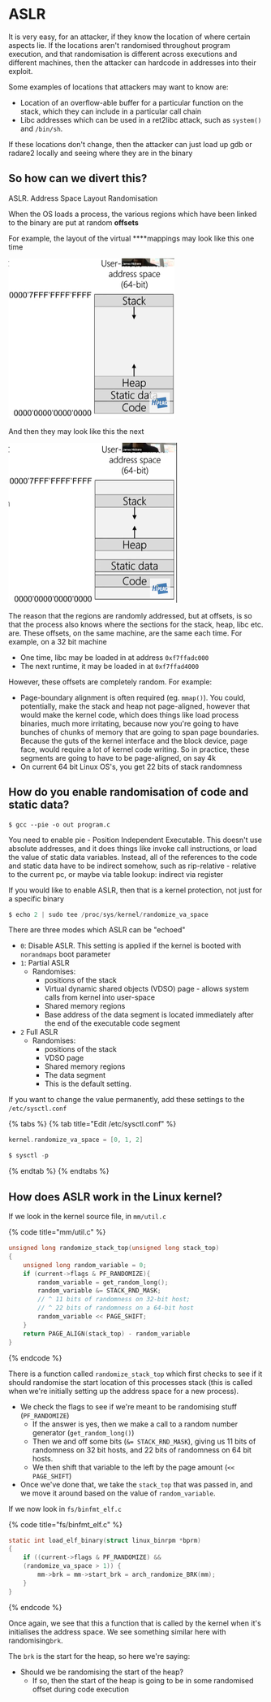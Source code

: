# ASLR

It is very easy, for an attacker, if they know the location of where certain aspects lie. If the locations aren't randomised throughout program execution, and that randomisation is different across executions and different machines, then the attacker can hardcode in addresses into their exploit.

Some examples of locations that attackers may want to know are:

* Location of an overflow-able buffer for a particular function on the stack, which they can include in a particular call chain
* Libc addresses which can be used in a ret2libc attack, such as `system()` and `/bin/sh`. 

If these locations don't change, then the attacker can just load up gdb or radare2 locally and seeing where they are in the binary

## So how can we divert this?

ASLR. Address Space Layout Randomisation

When the OS loads a process, the various regions which have been linked to the binary are put at random **offsets**

For example, the layout of the virtual ****mappings may look like this one time

![](../../../.gitbook/assets/aslr_1.png)

And then they may look like this the next

![](../../../.gitbook/assets/aslr_2.png)

The reason that the regions are randomly addressed, but at offsets, is so that the process also knows where the sections for the stack, heap, libc etc. are. These offsets, on the same machine, are the same each time. For example, on a 32 bit machine

* One time, libc may be loaded in at address `0xf7ffadc000`
* The next runtime, it may be loaded in at `0xf7ffad4000`

However, these offsets are completely random. For example:

* Page-boundary alignment is often required \(eg. `mmap()`\). You could, potentially, make the stack and heap not page-aligned, however that would make the kernel code, which does things like load process binaries, much more irritating, because now you're going to have bunches of chunks of memory that are going to span page boundaries. Because the guts of the kernel interface and the block device, page face, would require a lot of kernel code writing. So in practice, these segments are going to have to be page-aligned, on say 4k
* On current 64 bit Linux OS's, you get 22 bits of stack randomness

## How do you enable randomisation of code and static data?

```text
$ gcc --pie -o out program.c
```

You need to enable pie - Position Independent Executable. This doesn't use absolute addresses, and it does things like invoke call instructions, or load the value of static data variables. Instead, all of the references to the code and static data have to be indirect somehow, such as rip-relative - relative to the current pc, or maybe via table lookup: indirect via register

If you would like to enable ASLR, then that is a kernel protection, not just for a specific binary

```c
$ echo 2 | sudo tee /proc/sys/kernel/randomize_va_space
```

There are three modes which ASLR can be "echoed"

* `0`: Disable ASLR. This setting is applied if the kernel is booted with `norandmaps` boot parameter
* `1`: Partial ASLR
  * Randomises:
    * positions of the stack
    * Virtual dynamic shared objects \(VDSO\) page - allows system calls from kernel into user-space
    * Shared memory regions
    * Base address of the data segment is located immediately after the end of the executable code segment
* `2`  Full ASLR
  * Randomises:
    * positions of the stack
    * VDSO page
    * Shared memory regions
    * The data segment 
    * This is the default setting.

If you want to change the value permanently, add these settings to the `/etc/sysctl.conf`

{% tabs %}
{% tab title="Edit /etc/sysctl.conf" %}
```c
kernel.randomize_va_space = [0, 1, 2]
```

```c
$ sysctl -p
```
{% endtab %}
{% endtabs %}

## How does ASLR work in the Linux kernel?

If we look in the kernel source file, in `mm/util.c`

{% code title="mm/util.c" %}
```c
unsigned long randomize_stack_top(unsigned long stack_top)
{
    unsigned long random_variable = 0;
    if (current->flags & PF_RANDOMIZE){
        random_variable = get_random_long();
        random_variable &= STACK_RND_MASK; 
        // ^ 11 bits of randomness on 32-bit host; 
        // ^ 22 bits of randomness on a 64-bit host
        random_variable << PAGE_SHIFT;
    }
    return PAGE_ALIGN(stack_top) - random_variable
}
```
{% endcode %}

There is a function called `randomize_stack_top` which first checks to see if it should randomise the start location of this processes stack \(this is called when we're initially setting up the address space for a new process\). 

* We check the flags to see if we're meant to be randomising stuff \(`PF_RANDOMIZE`\)
  * If the answer is yes, then we make a call to a random number generator \(`get_random_long()`\)
  * Then we and off some bits \(`&= STACK_RND_MASK`\), giving us 11 bits of randomness on 32 bit hosts, and 22 bits of randomness on 64 bit hosts.
  * We then shift that variable to the left by the page amount \(`<< PAGE_SHIFT`\)
* Once we've done that, we take the `stack_top` that was passed in, and we move it around based on the value of `random_variable`.

If we now look in `fs/binfmt_elf.c`

{% code title="fs/binfmt\_elf.c" %}
```c
static int load_elf_binary(struct linux_binrpm *bprm)
{
    if ((current->flags & PF_RANDOMIZE) && 
    (randomize_va_space > 1)) {
        mm->brk = mm->start_brk = arch_randomize_BRK(mm);
    }
}
```
{% endcode %}

Once again, we see that this a function that is called by the kernel when it's initialises the address space. We see something similar here with randomising`brk`.

The `brk` is the start for the heap, so here we're saying:

* Should we be randomising the start of the heap?
  * If so, then the start of the heap is going to be in some randomised offset during code execution

